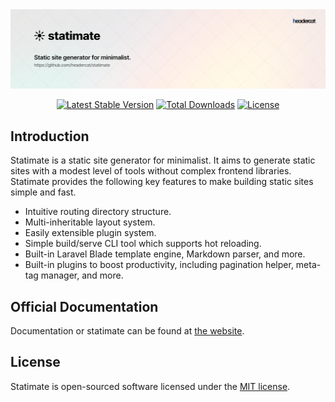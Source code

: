 <img src="docs/routes/assets/images/banner.png" alt="statimate" />
<p align="center">
<a href="https://packagist.org/packages/headercat/statimate"><img src="https://poser.pugx.org/headercat/statimate/v/stable" alt="Latest Stable Version" /></a>
<a href="https://packagist.org/packages/headercat/statimate"><img src="https://poser.pugx.org/headercat/statimate/downloads" alt="Total Downloads" /></a>
<a href="https://packagist.org/packages/headercat/statimate"><img src="https://poser.pugx.org/headercat/statimate/license" alt="License"></a>
</p>

## Introduction

Statimate is a static site generator for minimalist. It aims to generate static sites with a modest level of tools 
without complex frontend libraries.
Statimate provides the following key features to make building static sites simple and fast.

* Intuitive routing directory structure.
* Multi-inheritable layout system.
* Easily extensible plugin system.
* Simple build/serve CLI tool which supports hot reloading.
* Built-in Laravel Blade template engine, Markdown parser, and more.
* Built-in plugins to boost productivity, including pagination helper, meta-tag manager, and more.

## Official Documentation

Documentation or statimate can be found at [the website](https://headercat.github.io/statimate).

## License

Statimate is open-sourced software licensed under the [MIT license](https://opensource.org/licenses/MIT).
